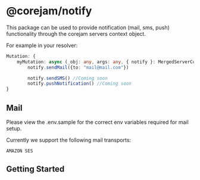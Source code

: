 # @corejam/notify

This package can be used to provide notification (mail, sms, push) functionality through the corejam servers context object.

For example in your resolver:

```typescript
Mutation: {
    myMutation: async (_obj: any, args: any, { notify }: MergedServerContext) => {
        notify.sendMail({to: "mail@mail.com"})

        notify.sendSMS() //Coming soon
        notify.pushNotification() //Coming soon
}
```

## Mail

Please view the .env.sample for the correct env variables required for mail setup.

Currently we support the following mail transports:

```
AMAZON SES
```

## Getting Started
